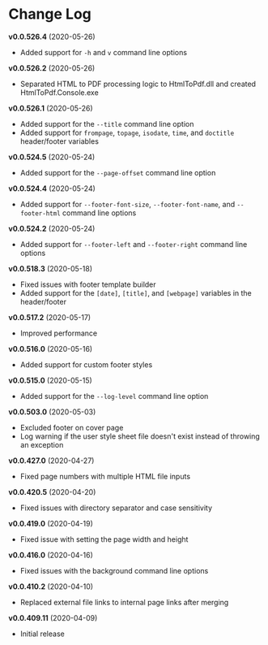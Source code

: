 # Change Log

__v0.0.526.4__ (2020-05-26)

 - Added support for `-h` and `v` command line options

__v0.0.526.2__ (2020-05-26)

 - Separated HTML to PDF processing logic to HtmlToPdf.dll and created HtmlToPdf.Console.exe

__v0.0.526.1__ (2020-05-26)

 - Added support for the `--title` command line option
 - Added support for `frompage`, `topage`, `isodate`, `time`, and `doctitle` header/footer variables

__v0.0.524.5__ (2020-05-24)

 - Added support for the `--page-offset` command line option
 
__v0.0.524.4__ (2020-05-24)

 - Added support for `--footer-font-size`, `--footer-font-name`, and `--footer-html` command line options

__v0.0.524.2__ (2020-05-24)

 - Added support for `--footer-left` and `--footer-right` command line options

__v0.0.518.3__ (2020-05-18)

 - Fixed issues with footer template builder
 - Added support for the `[date]`, `[title]`, and `[webpage]` variables in the header/footer

__v0.0.517.2__ (2020-05-17)

 - Improved performance

__v0.0.516.0__ (2020-05-16)

 - Added support for custom footer styles

__v0.0.515.0__ (2020-05-15)

 - Added support for the `--log-level` command line option

__v0.0.503.0__ (2020-05-03)

 - Excluded footer on cover page
 - Log warning if the user style sheet file doesn't exist instead of throwing an exception

__v0.0.427.0__ (2020-04-27)

 - Fixed page numbers with multiple HTML file inputs

__v0.0.420.5__ (2020-04-20)

 - Fixed issues with directory separator and case sensitivity

__v0.0.419.0__ (2020-04-19)

 - Fixed issue with setting the page width and height

__v0.0.416.0__ (2020-04-16)

 - Fixed issues with the background command line options

__v0.0.410.2__ (2020-04-10)

 - Replaced external file links to internal page links after merging

__v0.0.409.11__ (2020-04-09)

 - Initial release